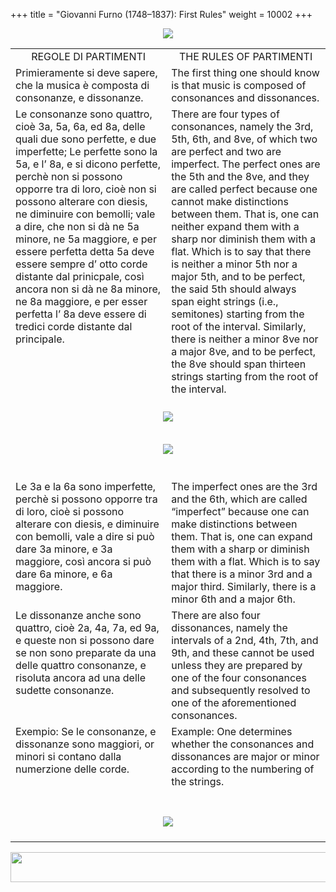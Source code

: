 +++
title = "Giovanni Furno (1748–1837): First Rules"
weight = 10002
+++

<body>
<p align="center"><img src="../PrevIndexNextTop.jpg" border="0" usemap="#Map"></p>
<map name="Map">
  <area shape="rect" coords="28,0,122,22" href="regoleP0.htm">
  <area shape="rect" coords="437,0,532,22" href="index.htm">
  <area shape="rect" coords="830,0,920,22" href="regoleP2.htm">
</map>
<table width="850" align="center" cellpadding="5" cellspacing="5">
  <colgroup>
  <col width="425">
  <col width="425">
  </colgroup>
  <tbody><tr>
    <td valign="top" align="center">REGOLE DI PARTIMENTI</td>
    <td valign="top" align="center">THE RULES OF PARTIMENTI</td>
  </tr><tr>
    <td valign="top">Primieramente si deve sapere, che la musica è composta di consonanze, e dissonanze.</td>
    <td valign="top">The first thing one should know is that music is composed of consonances and dissonances.</td>
  </tr><tr>
    <td valign="top">Le consonanze sono quattro, cioè 3a, 5a, 6a, ed 8a, delle quali due sono perfette, e due imperfette; Le perfette sono la 5a, e l’ 8a, e si dicono perfette, perchè non si possono opporre tra di loro, cioè non si possono alterare con diesis, ne diminuire con bemolli; vale a dire, che non si dà ne 5a minore, ne 5a maggiore, e per essere perfetta detta 5a deve essere sempre d’ otto corde distante dal prinicpale, così ancora non si dà ne 8a minore, ne 8a maggiore, e per esser perfetta l’ 8a deve essere di tredici corde distante dal principale.</td>
    <td valign="top">There are four types of consonances, namely the 3rd, 5th, 6th, and 8ve, of which two are perfect and two are imperfect. The perfect ones are the 5th and the 8ve, and they are called perfect because one cannot make distinctions between them. That is, one can neither expand them with a sharp nor diminish them with a flat. Which is to say that there is neither a minor 5th nor a major 5th, and to be perfect, the said 5th should always span eight strings (i.e., semitones) starting from the root of the interval. Similarly, there is neither a minor 8ve nor a major 8ve, and to be perfect, the 8ve should span thirteen strings starting from the root of the interval.</td>
  </tr><tr>
    <td colspan="2" align="center"><br>
      <img src="images/FourConsonances.jpg"><br>
      <br>
      <p align="center"><img src="images/PerfectImperfect.jpg"><br>
        <br>
      </p></td>
  </tr><tr>
    <td valign="top">Le 3a e la 6a sono imperfette, perchè si possono opporre tra di loro, cioè si possono alterare con diesis, e diminuire con bemolli, vale a dire si può dare 3a minore, e 3a maggiore, così ancora si può dare 6a minore, e 6a maggiore.</td>
    <td valign="top">The imperfect ones are the 3rd and the 6th, which are called “imperfect” because one can make distinctions between them. That is, one can expand them with a sharp or diminish them with a flat. Which is to say that there is a minor 3rd and a major third. Similarly, there is a minor 6th and a major 6th.</td>
  </tr><tr>
    <td valign="top">Le dissonanze anche sono quattro, cioè 2a, 4a, 7a, ed 9a, e queste non si possono dare se non sono preparate da una delle quattro consonanze, e risoluta ancora ad una delle sudette consonanze.</td>
    <td valign="top">There are also four dissonances, namely the intervals of a 2nd, 4th, 7th, and 9th, and these cannot be used unless they are prepared by one of the four consonances and subsequently resolved to one of the aforementioned consonances.</td>
  </tr><tr>
    <td valign="top">Exempio: Se le consonanze, e dissonanze sono maggiori, or minori si contano dalla numerzione delle corde.</td>
    <td valign="top">Example: One determines whether the consonances and dissonances are major or minor according to the numbering of the strings.</td>
  </tr><tr>
    <td colspan="2" align="center"><br>
      <br>
      <img src="images/ChromScale.jpg"><br>
      <br></td>
</tr></tbody></table>
<p align="center"><img src="../PrevIndexNextBot.jpg" width="962" height="48" border="0" usemap="#Map3"></p>
<map name="Map3">
  <area shape="rect" coords="29,25,123,47" href="regoleP0.htm">
  <area shape="rect" coords="435,25,530,47" href="index.htm">
  <area shape="rect" coords="831,25,921,47" href="regoleP2.htm">
</map>


</body>
